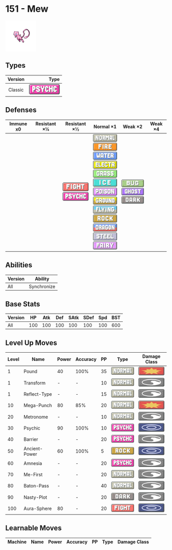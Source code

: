 # 151 - Mew

![mew](../img/pokemon/151.png)

## Types

| Version | Type                                 |
| :-----: | -----------------------------------: |
| Classic | ![psychic](../img/types/psychic.png) |

## Defenses

| Immune x0 | Resistant ×¼ | Resistant ×½                                                                    | Normal ×1                                                                                                                                                                                                                                                                                                                                                                                                                                                                                            | Weak ×2                                                                                              | Weak ×4 |
| --------- | ------------ | ------------------------------------------------------------------------------- | ---------------------------------------------------------------------------------------------------------------------------------------------------------------------------------------------------------------------------------------------------------------------------------------------------------------------------------------------------------------------------------------------------------------------------------------------------------------------------------------------------- | ---------------------------------------------------------------------------------------------------- | ------- |
|           |              | ![fighting](../img/types/fighting.png)<br/>![psychic](../img/types/psychic.png) | ![normal](../img/types/normal.png)<br/>![fire](../img/types/fire.png)<br/>![water](../img/types/water.png)<br/>![electric](../img/types/electric.png)<br/>![grass](../img/types/grass.png)<br/>![ice](../img/types/ice.png)<br/>![poison](../img/types/poison.png)<br/>![ground](../img/types/ground.png)<br/>![flying](../img/types/flying.png)<br/>![rock](../img/types/rock.png)<br/>![dragon](../img/types/dragon.png)<br/>![steel](../img/types/steel.png)<br/>![fairy](../img/types/fairy.png) | ![bug](../img/types/bug.png)<br/>![ghost](../img/types/ghost.png)<br/>![dark](../img/types/dark.png) |         |

## Abilities

| Version | Ability     |
| ------- | ----------- |
| All     | Synchronize |

## Base Stats

| Version | HP  | Atk | Def | SAtk | SDef | Spd | BST |
| ------- | --- | --- | --- | ---- | ---- | --- | --- |
| All     | 100 | 100 | 100 | 100  | 100  | 100 | 600 |

## Level Up Moves

| Level | Name          | Power | Accuracy | PP | Type                                   | Damage Class                           |
| ----- | ------------- | ----- | -------- | -- | -------------------------------------- | -------------------------------------- |
| 1     | Pound         | 40    | 100%     | 35 | ![normal](../img/types/normal.png)     | ![physical](../img/types/physical.png) |
| 1     | Transform     | -     | -        | 10 | ![normal](../img/types/normal.png)     | ![status](../img/types/status.png)     |
| 1     | Reflect-Type  | -     | -        | 15 | ![normal](../img/types/normal.png)     | ![status](../img/types/status.png)     |
| 10    | Mega-Punch    | 80    | 85%      | 20 | ![normal](../img/types/normal.png)     | ![physical](../img/types/physical.png) |
| 20    | Metronome     | -     | -        | 10 | ![normal](../img/types/normal.png)     | ![status](../img/types/status.png)     |
| 30    | Psychic       | 90    | 100%     | 10 | ![psychic](../img/types/psychic.png)   | ![special](../img/types/special.png)   |
| 40    | Barrier       | -     | -        | 20 | ![psychic](../img/types/psychic.png)   | ![status](../img/types/status.png)     |
| 50    | Ancient-Power | 60    | 100%     | 5  | ![rock](../img/types/rock.png)         | ![special](../img/types/special.png)   |
| 60    | Amnesia       | -     | -        | 20 | ![psychic](../img/types/psychic.png)   | ![status](../img/types/status.png)     |
| 70    | Me-First      | -     | -        | 20 | ![normal](../img/types/normal.png)     | ![status](../img/types/status.png)     |
| 80    | Baton-Pass    | -     | -        | 40 | ![normal](../img/types/normal.png)     | ![status](../img/types/status.png)     |
| 90    | Nasty-Plot    | -     | -        | 20 | ![dark](../img/types/dark.png)         | ![status](../img/types/status.png)     |
| 100   | Aura-Sphere   | 80    | -        | 20 | ![fighting](../img/types/fighting.png) | ![special](../img/types/special.png)   |

## Learnable Moves

| Machine | Name | Power | Accuracy | PP | Type | Damage Class |
| ------- | ---- | ----- | -------- | -- | ---- | ------------ |
